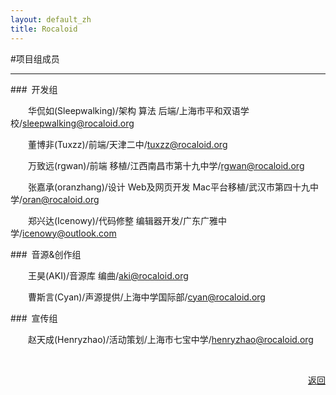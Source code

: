 ```yaml
---
layout: default_zh
title: Rocaloid
---
```


#项目组成员

---

###&ensp;开发组

&emsp;&emsp;华侃如(Sleepwalking)/架构 算法 后端/上海市平和双语学校/[sleepwalking@rocaloid.org](mailto:sleepwalking@rocaloid.org)

&emsp;&emsp;董博非(Tuxzz)/前端/天津二中/[tuxzz@rocaloid.org](mailto:tuxzz@rocaloid.org)

&emsp;&emsp;万致远(rgwan)/前端 移植/江西南昌市第十九中学/[rgwan@rocaloid.org](mailto:rgwan@rocaloid.org)

&emsp;&emsp;张嘉承(oranzhang)/设计 Web及网页开发 Mac平台移植/武汉市第四十九中学/[oran@rocaloid.org](mailto:oran@rocaloid.org)

&emsp;&emsp;郑兴达(Icenowy)/代码修整 编辑器开发/广东广雅中学/[icenowy@outlook.com](mailto:icenowy@outlook.com])

###&ensp;音源&创作组

&emsp;&emsp;王昊(AKI)/音源库 编曲/[aki@rocaloid.org](mailto:aki@rocaloid.org)

&emsp;&emsp;曹斯言(Cyan)/声源提供/上海中学国际部/[cyan@rocaloid.org](mailto:cyan@rocaloid.org)

###&ensp;宣传组

&emsp;&emsp;赵天成(Henryzhao)/活动策划/上海市七宝中学/[henryzhao@rocaloid.org](mailto:henryzhao@rocaloid.org)

<br />

<p align="right"><a href="/sub/zh/contact.html">返回</a></p>


